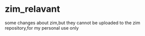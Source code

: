 # zim_relavant
some changes about zim,but they cannot be uploaded to the zim repository,for my personal use only

